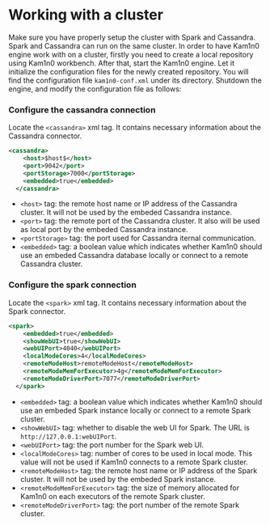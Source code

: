 # Working with a cluster

Make sure you have properly setup the cluster with Spark and Cassandra. Spark and Cassandra can run on the same cluster. In order to have Kam1n0 engine work with on a cluster, firstly you need to create a local repository using Kam1n0 workbench. After that, start the Kam1n0 engine. Let it initialize the configuration files for the newly created repository. You will find the configuration file `kam1n0-conf.xml` under its directory. Shutdown the engine, and modify the configuration file as follows:

### Configure the cassandra connection
Locate the `<cassandra>` xml tag. It contains necessary information about the Cassandra connector. 

```xml
<cassandra>
    <host>$host$</host>
    <port>9042</port>
    <portStorage>7000</portStorage>
    <embedded>true</embedded>
  </cassandra>
```

* `<host>` tag: the remote host name or IP address of the Cassandra cluster. It will not be used by the embeded Cassandra instance.
* `<port>` tag: the remote port of the Cassandra cluster. It also will be used as local port by the embeded Cassandra instance.
* `<portStorage>` tag: the port used for Cassandra iternal communication.
* `<embedded>` tag: a boolean value which indicates whether Kam1n0 should use an embeded Cassandra database locally or connect to a remote Cassandra cluster.

### Configure the spark connection
Locate the `<spark>` xml tag. It contains necessary information about the Spark connector. 

```xml
<spark>
    <embedded>true</embedded>
    <showWebUI>true</showWebUI>
    <webUIPort>4040</webUIPort>
    <localModeCores>4</localModeCores>
    <remoteModeHost>remoteModeHost</remoteModeHost>
    <remoteModeMemForExecutor>4g</remoteModeMemForExecutor>
    <remoteModeDriverPort>7077</remoteModeDriverPort>
  </spark>
```

* `<embedded>` tag: a boolean value which indicates whether Kam1n0 should use an embeded Spark instance locally or connect to a remote Spark cluster.
* `<showWebUI>` tag: whether to disable the web UI for Spark. The URL is `http://127.0.0.1:webUIPort`.
* `<webUIPort>` tag: the port number for the Spark web UI.
* `<localModeCores>` tag: number of cores to be used in local mode. This value will not be used if Kam1n0 connects to a remote Spark cluster.
* `<remoteModeHost>` tag: the remote host name or IP address of the Spark cluster. It will not be used by the embeded Spark instance.
* `<remoteModeMemForExecutor>` tag: the size of memory allocated for Kam1n0 on each executors of the remote Spark cluster.
* `<remoteModeDriverPort>` tag: the port number of the remote Spark cluster.
